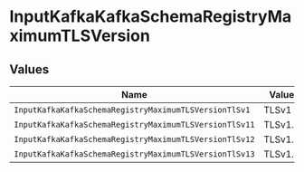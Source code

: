 # InputKafkaKafkaSchemaRegistryMaximumTLSVersion


## Values

| Name                                                   | Value                                                  |
| ------------------------------------------------------ | ------------------------------------------------------ |
| `InputKafkaKafkaSchemaRegistryMaximumTLSVersionTlSv1`  | TLSv1                                                  |
| `InputKafkaKafkaSchemaRegistryMaximumTLSVersionTlSv11` | TLSv1.1                                                |
| `InputKafkaKafkaSchemaRegistryMaximumTLSVersionTlSv12` | TLSv1.2                                                |
| `InputKafkaKafkaSchemaRegistryMaximumTLSVersionTlSv13` | TLSv1.3                                                |